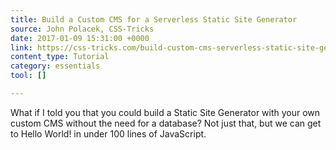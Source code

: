 ```yaml
---
title: Build a Custom CMS for a Serverless Static Site Generator
source: John Polacek, CSS-Tricks
date: 2017-01-09 15:31:00 +0000
link: https://css-tricks.com/build-custom-cms-serverless-static-site-generator/
content_type: Tutorial
category: essentials
tool: []

---
```

What if I told you that you could build a Static Site Generator with your own custom CMS without the need for a database? Not just that, but we can get to Hello World! in under 100 lines of JavaScript.
